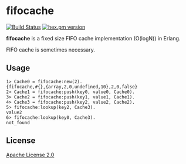 fifocache
=====

[![Build Status](https://travis-ci.org/mururu/fifocache.svg?branch=master)](https://travis-ci.org/mururu/fifocache)
[![hex.pm version](https://img.shields.io/hexpm/v/fifocache.svg)](https://hex.pm/packages/fifocache)


**fifocache** is a fixed size FIFO cache implementation (O(logN)) in Erlang.

FIFO cache is sometimes necessary.

## Usage

```
1> Cache0 = fifocache:new(2).
{fifocache,#{},{array,2,0,undefined,10},2,0,false}
2> Cache1 = fifocache:push(key0, value0, Cache0).
3> Cache2 = fifocache:push(key1, value1, Cache1).
4> Cache3 = fifocache:push(key2, value2, Cache2).
5> fifocache:lookup(key2, Cache3).
value2
6> fifocache:lookup(key0, Cache3).
not_found
```

## License
[Apache License 2.0](LICENSE)
